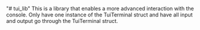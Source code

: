 "# tui_lib"
This is a library that enables a more advanced interaction with the console. Only have one instance of the TuiTerminal struct and have all input and output go through the TuiTerminal struct.
